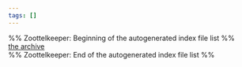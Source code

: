 ```yaml
---
tags: []
---
```

   
%% Zoottelkeeper: Beginning of the autogenerated index file list  %%   
 [the archive](../Places/the%20archive.md)   
%% Zoottelkeeper: End of the autogenerated index file list  %%